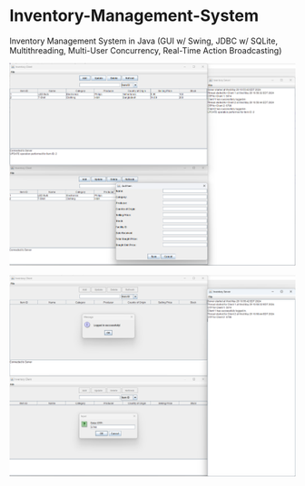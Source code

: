 # Inventory-Management-System
Inventory Management System in Java (GUI w/ Swing, JDBC w/ SQLite, Multithreading, Multi-User Concurrency, Real-Time Action Broadcasting)

![image](Images/ADD-BROADCASTING-DBS.png)


![image](Images/OPT%20Verificaiton.png)
